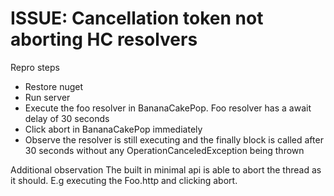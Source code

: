 # ISSUE: Cancellation token not aborting HC resolvers

Repro steps
- Restore nuget
- Run server
- Execute the foo resolver in BananaCakePop. Foo resolver has a await delay of 30 seconds
- Click abort in BananaCakePop immediately 
- Observe the resolver is still executing and the finally block is called after 30 seconds without any OperationCanceledException being thrown

Additional observation
The built in minimal api is able to abort the thread as it should. E.g executing the Foo.http and clicking abort.
